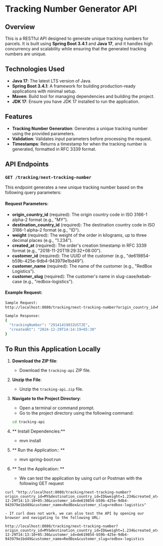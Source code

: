 # Tracking Number Generator API

## Overview

This is a RESTful API designed to generate unique tracking numbers for parcels. It is built using **Spring Boot 3.4.1** and **Java 17**, and it handles high concurrency and scalability while ensuring that the generated tracking numbers are unique.

## Technologies Used

- **Java 17**: The latest LTS version of Java.
- **Spring Boot 3.4.1**: A framework for building production-ready applications with minimal setup.
- **Maven**: Build tool for managing dependencies and building the project.
- **JDK 17**: Ensure you have JDK 17 installed to run the application.

## Features

- **Tracking Number Generation**: Generates a unique tracking number using the provided parameters.
- **Validation**: Validates input parameters before processing the request.
- **Timestamps**: Returns a timestamp for when the tracking number is generated, formatted in RFC 3339 format.

## API Endpoints

### `GET /tracking/next-tracking-number`

This endpoint generates a new unique tracking number based on the following query parameters:

#### Request Parameters:

- **origin_country_id** (required): The origin country code in ISO 3166-1 alpha-2 format (e.g., "MY").
- **destination_country_id** (required): The destination country code in ISO 3166-1 alpha-2 format (e.g., "ID").
- **weight** (required): The weight of the order in kilograms, up to three decimal places (e.g., "1.234").
- **created_at** (required): The order's creation timestamp in RFC 3339 format (e.g., "2018-11-20T19:29:32+08:00").
- **customer_id** (required): The UUID of the customer (e.g., "de619854-b59b-425e-9db4-943979e1bd49").
- **customer_name** (required): The name of the customer (e.g., "RedBox Logistics").
- **customer_slug** (required): The customer's name in slug-case/kebab-case (e.g., "redbox-logistics").

#### Example Request:
```bash
Sample Request:
http://localhost:8080/tracking/next-tracking-number?origin_country_id=MY&destination_country_id=ID&weight=1.234&created_at=2024-12-29T14:13:10+05:30&customer_id=de619854-b59b-425e-9db4-943979e1bd49&customer_name=RedBox&customer_slug=redbox-logistics

Sample Response:
{
  "trackingNumber": "29141419832USTJE",
  "createdAt": "2024-12-29T14:14:19+05:30"
}
```

## To Run this Application Locally

1. **Download the ZIP file**:
   - Download the `tracking-api` ZIP file.

2. **Unzip the File**:
   - Unzip the `tracking-api.zip` file.

3. **Navigate to the Project Directory**:
   - Open a terminal or command prompt.
   - Go to the project directory using the following command:

   ```bash
   cd tracking-api
   ```
4. ** Install Dependencies:**
	- mvn install

5. ** Run the Application:: **
	- mvn spring-boot:run

6. ** Test the Application: **
	- We can test the application by using curl or Postman with the following GET request
	
``` 
curl "http://localhost:8080/tracking/next-tracking-number?origin_country_id=MY&destination_country_id=ID&weight=1.234&created_at=2024-12-29T14:13:10+05:30&customer_id=de619854-b59b-425e-9db4-943979e1bd49&customer_name=RedBox&customer_slug=redbox-logistics" 
```

	- If curl does not work, we can also test the API by opening our browser and navigating to the following URL:
```
http://localhost:8080/tracking/next-tracking-number?origin_country_id=MY&destination_country_id=ID&weight=1.234&created_at=2024-12-29T14:13:10+05:30&customer_id=de619854-b59b-425e-9db4-943979e1bd49&customer_name=RedBox&customer_slug=redbox-logistics
	
```

